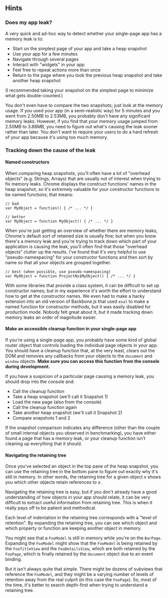 ## Hints

### Does my app leak?

A very quick and ad-hoc way to detect whether your single-page app has a memory leak is to:

* Start on the simplest page of your app and take a heap snapshot
* Use your app for a few minutes
 * Navigate through several pages
 * Interact with "widgets" in your app
 * Feel free to repeat actions more than once
* Return to the page where you took the previous heap snapshot and take another heap snapshot

(I recommended taking your snapshot on the simplest page to minimize what gets double-counted.)

You don't even have to compare the two snapshots; just look at the memory usage.
If you used your app (in a semi-realistic way) for 5 minutes and you went from 2.50MB to 2.53MB, you probably don't have any significant memory leaks.
However, if you find that your memory usage jumped from 2.50MB to 3.88MB, you need to figure out what's causing the leak sooner rather than later.
You don't want to require your users to do a hard refresh of your app because it's using too much memory.

### Tracking down the cause of the leak

#### Named constructors
When comparing heap snapshots, you'll often have a lot of "overhead objects" (e.g. Strings, Arrays) that are usually not of interest when trying to fix memory leaks.
Chrome displays the construct functions' names in the heap snapshot, so it's extremely valuable for your constructor functions to be named functions; that means:

    // bad
    var MyObject = function() { /* ... */ }

    // better
    var MyObject = function MyObject() { /* ... */ }

When you're just getting an overview of whether there are memory leaks, Chrome's default sort of retained size is usually fine; but when you know there's a memory leak and you're trying to track down which part of your application is causing the leak, you'll often find that those "overhead objects" clutter up the results.
I've found that it's very helpful to use "pseudo-namespacing" for your constructor functions and then sort by name so that all your objects are grouped together.

    // best (when possible, use pseudo-namespacing)
    var MyObject = function ProjectNs$MyObject() { /* ... */ }

With some libraries that provide a class system, it can be difficult to set up constructor names; but in my experience it's worth the effort to understand how to get at the constructor names.
We even had to make a hacky extension into an old version of Backbone.js that used `eval` to make a named function for constructor methods, but it was easily disabled for production mode.
Nobody felt great about it, but it made tracking down memory leaks an order of magnitude easier.

#### Make an accessible cleanup function in your single-page app

If you're using a single-page app, you probably have some kind of global router object that controls loading the individual page objects in your app.
You should have a cleanup function that, at the very least, clears out the DOM and removes any callbacks from your objects to the `document` and `window` objects.
**Make sure you can access this function from the console during development.**

If you have a suspicion of a particular page causing a memory leak, you should drop into the console and:

* Call the cleanup function
* Take a heap snapshot (we'll call it Snapshot 1)
* Load the new page (also from the console)
* Call the cleanup function again
* Take another heap snapshot (we'll call it Snapshot 2)
* Compare snapshots 1 and 2

If the snapshot comparison indicates any difference (other than the couple of small internal objects you observed in benchmarking), you have either found a page that has a memory leak, or your cleanup function isn't cleaning up everything that it should.

#### Navigating the retaining tree

Once you've selected an object in the top pane of the heap snapshot, you can use the retaining tree in the bottom pane to figure out exactly why it's still in memory.
In other words, the retaining tree for a given object *x* shows you which other objects retain references to *x*.

Navigating the retaining tree is easy, but if you don't already have a good understanding of how objects in your app should relate, it can be very difficult to extract useful information from retaining tree.
This is when it really pays off to be patient and methodical.

Each level of indentation in the retaining tree corresponds with a "level of retention".
By expanding the retaining tree, you can see which object and which property or function are keeping another object in memory.

You might see that a `FooModel` is still in memory while you're on the `BarPage`.
Expanding the `FooModel` might show that the `FooModel` is being retained by the `FooTitleView` and the `FooDetailsView`, which are both retained by the `FooPage`, which is finally retained by the `document` object due to an event binding.

But it isn't always quite that simple.
There might be dozens of subviews that reference the `FooModel`, and they might be a varying number of levels of retention away from the real culprit (in this case the `FooPage`).
So, most of the time, it's better to search depth-first when trying to understand a retaining tree.
